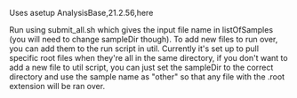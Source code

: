 Uses asetup AnalysisBase,21.2.56,here  
  
  
Run using submit_all.sh which gives the input file name in listOfSamples (you will need to change sampleDir though). To add new files to run over, you can add them to the run script in util. Currently it's set up to pull specific root files when they're all in the same directory, if you don't want to add a new file to util script, you can just set the sampleDir to the correct directory and use the sample name as "other" so that any file with the .root extension will be ran over.
